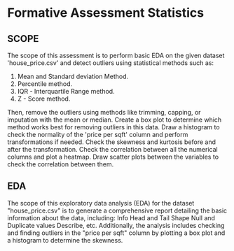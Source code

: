 # Formative Assessment Statistics

## **SCOPE**
The scope of this assessment is to perform basic EDA on the given dataset 'house_price.csv' and detect outliers using statistical methods such as:

1. Mean and Standard deviation Method.
2. Percentile method.
3. IQR - Interquartile Range method.
4. Z - Score method.

Then, remove the outliers using methods like trimming, capping, or imputation with the mean or median. Create a box plot to determine which method works best for removing outliers in this data. Draw a histogram to check the normality of the 'price per sqft' column and perform transformations if needed. Check the skewness and kurtosis before and after the transformation. Check the correlation between all the numerical columns and plot a heatmap. Draw scatter plots between the variables to check the correlation between them.

## **EDA**
The scope of this exploratory data analysis (EDA) for the dataset "house_price.csv" is to generate a comprehensive report detailing the basic information about the data, including:
Info
Head and Tail
Shape
Null and Duplicate values
Describe, etc.
Additionally, the analysis includes checking and finding outliers in the "price per sqft" column by plotting a box plot and a histogram to determine the skewness.
